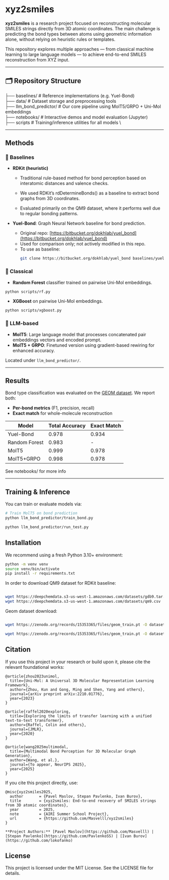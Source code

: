 # xyz2smiles

**xyz2smiles** is a research project focused on reconstructing molecular SMILES strings directly from 3D atomic coordinates. The main challenge is predicting the bond types between atoms using geometric information alone, without relying on heuristic rules or templates.

This repository explores multiple approaches — from classical machine learning to large language models — to achieve end-to-end SMILES reconstruction from XYZ input.

---

## 🗂️ Repository Structure


├── baselines/ # Reference implementations (e.g. Yuel-Bond) \
├── data/ # Dataset storage and preprocessing tools \
├── llm_bond_predictor/ # Our core pipeline using MolT5/GRPO + Uni-Mol embeddings \
├── notebooks/ # Interactive demos and model evaluation (Jupyter) \
├── scripts  # Training/inference utilities for all models \


---

## Methods


### 🔹 Baselines

- **RDKit (heuristic)**

    - Traditional rule-based method for bond perception based on interatomic distances and valence checks.

    - We used RDKit’s rdDetermineBonds() as a baseline to extract bond graphs from 3D coordinates.

    - Evaluated primarily on the QM9 dataset, where it performs well due to regular bonding patterns.


- **Yuel-Bond**: Graph Neural Network baseline for bond prediction.
  - Original repo: [https://bitbucket.org/dokhlab/yuel_bond](https://bitbucket.org/dokhlab/yuel_bond)
  - Used for comparison only; not actively modified in this repo.
  - To use as baseline:
    ```bash
    git clone https://bitbucket.org/dokhlab/yuel_bond baselines/yuel_bond
    ```


### 🔹 Classical
- **Random Forest** classifier trained on pairwise Uni-Mol embeddings.

```bash
python scripts/rf.py
```

- **XGBoost** on pairwise Uni-Mol embeddings.

```bash
python scripts/xgboost.py
```

### 🔹 LLM-based
- **MolT5**: Large language model that processes concatenated pair embeddings vectors and encoded prompt.
- **MolT5 + GRPO**: Finetuned version using gradient-based rewiring for enhanced accuracy.

Located under `llm_bond_predictor/`.

---

## Results

Bond type classification was evaluated on the [GEOM dataset](https://github.com/learningmatter-mit/geom). We report both:
- **Per-bond metrics** (F1, precision, recall)
- **Exact match** for whole-molecule reconstruction

| Model         | Total Accuracy | Exact Match |
|---------------|----------------|-------------|
| Yuel-Bond     | 0.978          | 0.934       |
| Random Forest | 0.983          |  -       |
| MolT5         | 0.999          | 0.978       |
| MolT5+GRPO    | 0.998          | 0.978       |


See notebooks/ for more info



---

## Training & Inference

You can train or evaluate models via:

```bash
# Train MolT5 on bond prediction
python llm_bond_predictor/train_bond.py 

python llm_bond_predictor/run_test.py
```


## Installation

We recommend using a fresh Python 3.10+ environment:

```bash
python -m venv venv
source venv/bin/activate
pip install -r requirements.txt
```

In order to download QM9 dataset for RDKit baseline:

```bash

wget https://deepchemdata.s3-us-west-1.amazonaws.com/datasets/gdb9.tar.gz
wget https://deepchemdata.s3-us-west-1.amazonaws.com/datasets/qm9.csv
```

Geom dataset download:

```bash

wget https://zenodo.org/records/15353365/files/geom_train.pt -O datasets/geom_train.pt

wget https://zenodo.org/records/15353365/files/geom_train.pt -O datasets/geom_test.pt
```

## Citation

If you use this project in your research or build upon it, please cite the relevant foundational works:
```
@article{zhou2023unimol,
  title={Uni-Mol: A Universal 3D Molecular Representation Learning Framework},
  author={Zhou, Kun and Gong, Ming and Shen, Yang and others},
  journal={arXiv preprint arXiv:2210.01776},
  year={2023}
}

@article{raffel2020exploring,
  title={Exploring the limits of transfer learning with a unified text-to-text transformer},
  author={Raffel, Colin and others},
  journal={JMLR},
  year={2020}
}

@article{wang2025multimodal,
  title={Multimodal Bond Perception for 3D Molecular Graph Generation},
  author={Wang, et al.},
  journal={To appear, NeurIPS 2025},
  year={2025}
}
```

If you cite this project directly, use:

```
@misc{xyz2smiles2025,
  author       = {Pavel Maslov, Stepan Pavlenko, Ivan Burov},
  title        = {xyz2smiles: End-to-end recovery of SMILES strings from 3D atomic coordinates},
  year         = 2025,
  note         = {AIRI Summer School Project},
  url          = {https://github.com/Masvelll/xyz2smiles}
}

**Project Authors:** [Pavel Maslov](https://github.com/Masvelll) | [Stepan Pavlenko](https://github.com/PavlenkoSS) | [Ivan Burov](https://github.com/lokofanko)
```

## License
This project is licensed under the MIT License. See the LICENSE file for details.